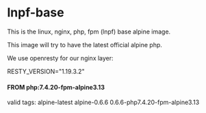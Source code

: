 # lnpf-base
This is the linux, nginx, php, fpm (lnpf) base alpine image.

This image will try to have the latest official alpine php.

We use openresty for our nginx layer:

RESTY_VERSION="1.19.3.2"

#### FROM php:7.4.20-fpm-alpine3.13

valid tags: alpine-latest alpine-0.6.6 0.6.6-php7.4.20-fpm-alpine3.13

